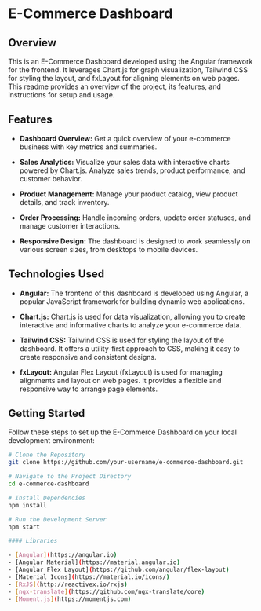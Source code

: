 # E-Commerce Dashboard

## Overview

This is an E-Commerce Dashboard developed using the Angular framework for the frontend. It leverages Chart.js for graph visualization, Tailwind CSS for styling the layout, and fxLayout for aligning elements on web pages. This readme provides an overview of the project, its features, and instructions for setup and usage.

## Features

- **Dashboard Overview:** Get a quick overview of your e-commerce business with key metrics and summaries.

- **Sales Analytics:** Visualize your sales data with interactive charts powered by Chart.js. Analyze sales trends, product performance, and customer behavior.

- **Product Management:** Manage your product catalog, view product details, and track inventory.

- **Order Processing:** Handle incoming orders, update order statuses, and manage customer interactions.

- **Responsive Design:** The dashboard is designed to work seamlessly on various screen sizes, from desktops to mobile devices.

## Technologies Used

- **Angular:** The frontend of this dashboard is developed using Angular, a popular JavaScript framework for building dynamic web applications.

- **Chart.js:** Chart.js is used for data visualization, allowing you to create interactive and informative charts to analyze your e-commerce data.

- **Tailwind CSS:** Tailwind CSS is used for styling the layout of the dashboard. It offers a utility-first approach to CSS, making it easy to create responsive and consistent designs.

- **fxLayout:** Angular Flex Layout (fxLayout) is used for managing alignments and layout on web pages. It provides a flexible and responsive way to arrange page elements.

## Getting Started

Follow these steps to set up the E-Commerce Dashboard on your local development environment:

```bash
# Clone the Repository
git clone https://github.com/your-username/e-commerce-dashboard.git

# Navigate to the Project Directory
cd e-commerce-dashboard

# Install Dependencies
npm install

# Run the Development Server
npm start

#### Libraries

- [Angular](https://angular.io)
- [Angular Material](https://material.angular.io)
- [Angular Flex Layout](https://github.com/angular/flex-layout)
- [Material Icons](https://material.io/icons/)
- [RxJS](http://reactivex.io/rxjs)
- [ngx-translate](https://github.com/ngx-translate/core)
- [Moment.js](https://momentjs.com)
```
